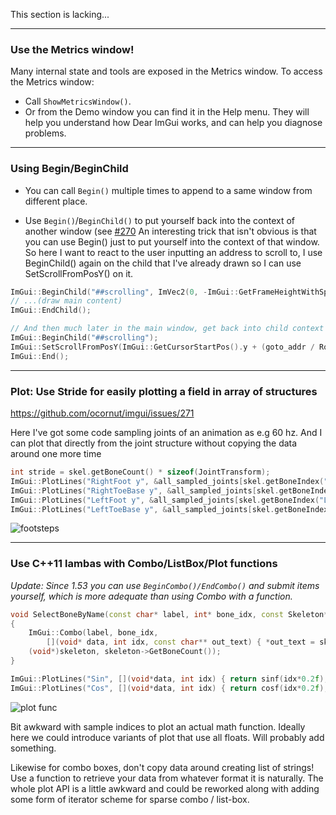 This section is lacking...

----

### Use the Metrics window!

Many internal state and tools are exposed in the Metrics window. To access the Metrics window:
- Call `ShowMetricsWindow()`.
- Or from the Demo window you can find it in the Help menu.
They will help you understand how Dear ImGui works, and can help you diagnose problems.

----

### Using Begin/BeginChild

- You can call `Begin()` multiple times to append to a same window from different place.

- Use `Begin()`/`BeginChild()` to put yourself back into the context of another window (see [#270](https://github.com/ocornut/imgui/issues/270)
An interesting trick that isn't obvious is that you can use Begin() just to put yourself into the context of that window. So here I want to react to the user inputting an address to scroll to, I use BeginChild() again on the child that I've already drawn so I can use SetScrollFromPosY() on it.

```cpp
ImGui::BeginChild("##scrolling", ImVec2(0, -ImGui::GetFrameHeightWithSpacing()));
// ...(draw main content)
ImGui::EndChild();

// And then much later in the main window, get back into child context to change scrolling offset
ImGui::BeginChild("##scrolling");
ImGui::SetScrollFromPosY(ImGui::GetCursorStartPos().y + (goto_addr / Rows) * line_height);
ImGui::End();
```

----

### Plot: Use Stride for easily plotting a field in array of structures
https://github.com/ocornut/imgui/issues/271

Here I've got some code sampling joints of an animation as e.g 60 hz.
And I can plot that directly from the joint structure without copying the data around one more time

```cpp
int stride = skel.getBoneCount() * sizeof(JointTransform);
ImGui::PlotLines("RightFoot y", &all_sampled_joints[skel.getBoneIndex("RightFoot")].translation.y, samples, 0, NULL, FLT_MAX, FLT_MAX, ImVec2(0,0), stride);
ImGui::PlotLines("RightToeBase y", &all_sampled_joints[skel.getBoneIndex("RightToeBase")].translation.y, samples, 0, NULL, FLT_MAX, FLT_MAX, ImVec2(0,0), stride);
ImGui::PlotLines("LeftFoot y", &all_sampled_joints[skel.getBoneIndex("LeftFoot")].translation.y, samples, 0, NULL, FLT_MAX, FLT_MAX, ImVec2(0,0), stride);
ImGui::PlotLines("LeftToeBase y", &all_sampled_joints[skel.getBoneIndex("LeftToeBase")].translation.y, samples, 0, NULL, FLT_MAX, FLT_MAX, ImVec2(0,0), stride);
```

![footsteps](https://cloud.githubusercontent.com/assets/8225057/8634511/66076f8e-27b8-11e5-9964-202bf4305802.PNG)

----

### Use C++11 lambas with Combo/ListBox/Plot functions

_Update: Since 1.53 you can use `BeginCombo()/EndCombo()` and submit items yourself, which is more adequate than using Combo with a function._

```cpp
void SelectBoneByName(const char* label, int* bone_idx, const Skeleton* skeleton)
{
	ImGui::Combo(label, bone_idx, 
		[](void* data, int idx, const char** out_text) { *out_text = skeleton->GetBoneName(idx); return *out_text != NULL; }, 
	(void*)skeleton, skeleton->GetBoneCount());
}
```

```cpp
ImGui::PlotLines("Sin", [](void*data, int idx) { return sinf(idx*0.2f); }, NULL, 100);
ImGui::PlotLines("Cos", [](void*data, int idx) { return cosf(idx*0.2f); }, NULL, 100);
```

![plot func](https://cloud.githubusercontent.com/assets/8225057/8634531/b3281cd6-27b9-11e5-8bf8-ec9f1c67e866.PNG)

Bit awkward with sample indices to plot an actual math function. Ideally here we could introduce variants of plot that use all floats. Will probably add something. 

Likewise for combo boxes, don't copy data around creating list of strings! Use a function to retrieve your data from whatever format it is naturally. The whole plot API is a little awkward and could be reworked along with adding some form of iterator scheme for sparse combo / list-box.
